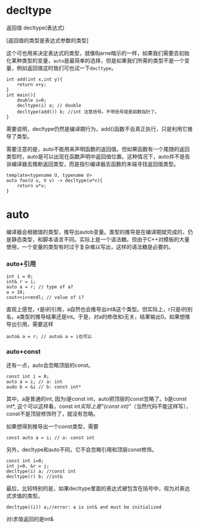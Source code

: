 # decltype
返回值 decltype(表达式)

[返回值的类型是表达式参数的类型]

这个可也用来决定表达式的类型，就像Bjarne暗示的一样，如果我们需要去初始化某种类型的变量，`auto`是最简单的选择，但是如果我们所需的类型不是一个变量，例如返回值这时我们可也试一下`decltype`。
```
int add(int x,int y){
    return x+y;
}
int main(){
    double i=0;
    decltype(i) a; // double
    decltype(add()) b; //int 注意括号。不带括号就是函数指针了。
}
```
需要说明，decltype仍然是编译期行为，add()函数不会真正执行，只是利用它推导了类型。


需要注意的是，auto不能用来声明函数的返回值。但如果函数有一个尾随的返回类型时，auto是可以出现在函数声明中返回值位置。这种情况下，auto并不是告诉编译器去推断返回类型，而是指引编译器去函数的末端寻找返回值类型。

```
template<typename U, typename V>
auto foo(U u, V v) -> decltype(u*v){
    return u*v;
}
```
# auto

编译器会根据值的类型，推导出autob变量。类型的推导是在编译期就完成的，仍是静态类型，和脚本语言不同。实际上是一个语法糖。但由于C++对模板的大量使用，一个变量的类型有时过于复杂难以写出，这样的语法糖是必要的。

### auto+引用
```
int i = 0;
int& r = i;
auto a = r; // type of a?
a = 10;
cout<<i<<endl; // value of i?
```
直观上感觉，r是i的引用，a自然也会推导出int&这个类型。但实际上，r只是i的别名，a类型的推导结果还是int。于是，对a的修改和i无关，结果输出0。如果想推导出引用，需要这样
```
auto& a = r; // auto& a = i也可以
```
### auto+const
还有一点，auto会忽略顶层的const。
```
const int i = 0;
auto a = i; // a: int
audo b = &i // b: const int*
```
其中，a是普通的int, 因为i是const int，auto把顶层的const忽略了。b是const int*, 这个可以这样看，const int*实际上是“(const int)*”（当然代码不能这样写），const不是顶层修饰符了，就没有忽略。

如果想得到推导出一个const类型，需要
```
const auto a = i; // a: const int
```
另外，decltype和auto不同，它不会忽略引用和顶层const修饰。
```
const int i=0;
int j=0, &r = j;
decltype(i) a; //const int
decltype(r) b; //int& 
```
最后，比较特别的是，如果decltype里面的表达式被包含在括号中，视为对表达式求值的类型。
```
decltype((i)) a;//error: a is int& and must be initialized
```
对i求值返回的是int&





